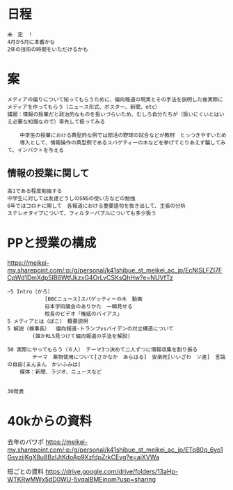 # 日程
    未　定　！
    4月か5月に本番かな
    2年の技術の時間をいただけるかも
# 案
    メディアの偏りについて知ってもらうために、偏向報道の現実とその手法を説明した後実際にメディアを作ってもらう（ニュース形式、ポスター、新聞、etc）
    議題：情報の授業だと政治的なものを扱いづらいため、むしろ自分たちが（扱いにくいとはいえ必要な知識なので）率先して扱ってみる

    	中学生の授業における典型的な例では部活の野球の試合などが教材　とっつきやすいため
        導入として、情報操作の典型例であるスパゲティーの木などを挙げてとりあえず騙してみて、インパクトを与える
## 情報の授業に関して
    高1である程度勉強する
    中学生に対しては友達どうしのSNSの使い方などの勉強
    6年ではコロナに関して　各報道における重要語句を抜き出して、主張の分析
    ステレオタイプについて、フィルターバブルについても多少扱う

# PPと授業の構成

https://meikei-my.sharepoint.com/:p:/g/personal/k41shibue_st_meikei_ac_jp/EcNISLFZI7FCpWd1DmXdp5IB6WtfJkzxG4OrLvCSKsQhHw?e=NUVfTz

    ~5 Intro（かろ）   
                [BBCニュース]スパゲッティーの木　動画
                日本学術議会のありかた　一瞬見せる
                校長のビデオ「権威のバイアス」
    5 メディアとは（ぽこ）　概要説明
    5 解説（検事長）  偏向報道-トランプvsバイデンの対立構造について
            (誰かRLS見つけて偏向報道の手法を解説)
            
    50 実際にやってもらう（６人）　テーマ3つ決めて二人ずつに情報収集を割り振る
            テーマ　薬物使用について[さかなか　あらはる]　安楽死[いいざわ　ソ連]　言論の自由[まんまん　かいふみは]
        媒体：新聞、ラジオ、ニュースなど
        

    30発表


# 40kからの資料

 去年のパワポ https://meikei-my.sharepoint.com/:p:/g/personal/k41shibue_st_meikei_ac_jp/ETq80q_6yo1GsyzjjKgX8u8BzIJtKdoAp9XzfdpZrkCEvg?e=aiXVWa
 
 班ごとの資料 https://drive.google.com/drive/folders/13aHp-WTKRwMWx5dD0WU-5yqalBMEinom?usp=sharing



